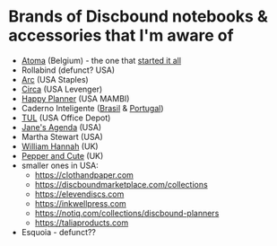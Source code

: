 # Brands of Discbound notebooks & accessories that I'm aware of

- [Atoma](https://atoma.be) (Belgium) - the one that [started it all](https://en.wikipedia.org/wiki/Disc-binding)
- Rollabind (defunct? USA)
- [Arc](https://www.staples.com/sbd/cre/marketing/arc/index.html) (USA Staples)
- [Circa](https://www.levenger.com/pages/circa) (USA Levenger)
- [Happy Planner](https://thehappyplanner.com/) (USA MAMBI)
- Caderno Inteligente ([Brasil](https://www.cadernointeligente.com.br) & [Portugal](https://cadernointeligente.pt))
- [TUL](https://www.officedepot.com/l/brand/tul) (USA Office Depot)
- [Jane's Agenda](https://janesagenda.com) (USA)
- Martha Stewart (USA)
- [William Hannah](https://williamhannah.com) (UK)
- [Pepper and Cute](https://www.pepperandcute.com) (UK)
- smaller ones in USA:
  - https://clothandpaper.com
  - https://discboundmarketplace.com/collections
  - https://elevendiscs.com
  - https://inkwellpress.com
  - https://notiq.com/collections/discbound-planners
  - https://taliaproducts.com
- Esquoia - defunct??


